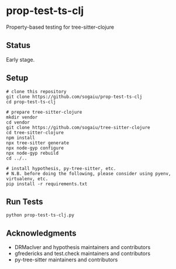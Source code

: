 # prop-test-ts-clj

Property-based testing for tree-sitter-clojure

## Status

Early stage.

## Setup

```
# clone this repository
git clone https://github.com/sogaiu/prop-test-ts-clj
cd prop-test-ts-clj

# prepare tree-sitter-clojure
mkdir vendor
cd vendor
git clone https://github.com/sogaiu/tree-sitter-clojure
cd tree-sitter-clojure
npm install
npx tree-sitter generate
npx node-gyp configure
npx node-gyp rebuild
cd ../..

# install hypothesis, py-tree-sitter, etc.
# N.B. before doing the following, please consider using pyenv, virtualenv, etc.
pip install -r requirements.txt
```

## Run Tests

```
python prop-test-ts-clj.py
```

## Acknowledgments

* DRMacIver and hypothesis maintainers and contributors
* gfredericks and test.check maintainers and contributors
* py-tree-sitter maintainers and contributors
